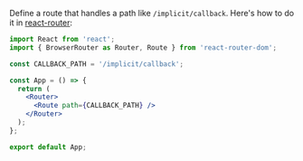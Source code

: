 Define a route that handles a path like `/implicit/callback`. Here's how to do it in [react-router](https://github.com/ReactTraining/react-router):


```jsx
import React from 'react';
import { BrowserRouter as Router, Route } from 'react-router-dom';

const CALLBACK_PATH = '/implicit/callback';

const App = () => { 
  return (
    <Router>
      <Route path={CALLBACK_PATH} />
    </Router>
  );
};

export default App;
```
